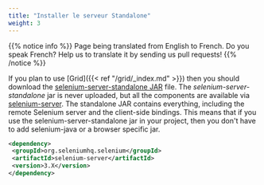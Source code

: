 ```yaml
---
title: "Installer le serveur Standalone"
weight: 3
---
```


{{% notice info %}}
<i class="fas fa-language"></i> Page being translated from 
English to French. Do you speak French? Help us to translate
it by sending us pull requests!
{{% /notice %}}

If you plan to use [Grid]({{< ref "/grid/_index.md" >}}) then you should download the
[selenium-server-standalone JAR](//www.seleniumhq.org/download/) file.
 The _selenium-server-standalone_ jar is never uploaded, but all the components are available via
 [selenium-server](//repo1.maven.org/maven2/org/seleniumhq/selenium/selenium-server/).
 The standalone JAR contains everything, including the remote Selenium server
 and the client-side bindings.
 This means that if you use the selenium-server-standalone jar
 in your project, then you don't have to add selenium-java
 or a browser specific jar.

 ```xml
<dependency>
  <groupId>org.seleniumhq.selenium</groupId>
  <artifactId>selenium-server</artifactId>
  <version>3.X</version>
</dependency>
```